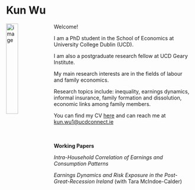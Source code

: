 # Kun Wu

<img align="left" width=25% height=25% src="hi/linkedin.jpeg" alt="image" />

<!-- below is if to put pic in the middle (probably need to trim it first) -->
<!-- <p align="center">
  <img width=25% height=25% src="hi/linkedin.jpeg"> 
</p> -->

Welcome! 

I am a PhD student in the School of Economics at University College Dublin (UCD).

I am also a postgraduate research fellow at UCD Geary Institute. 

My main research interests are in the fields of labour and family economics.

Research topics include: inequality, earnings dynamics, informal insurance, family formation and dissolution, economic links among family members.

You can find my CV [here](https://sites.google.com/view/wukun/cv?authuser=0) and can reach me at kun.wu1@ucdconnect.ie

\
\
**Working Papers**

_Intra-Household Correlation of Earnings and Consumption Patterns_

_Earnings Dynamics and Risk Exposure in the Post-Great-Recession Ireland_ (with Tara McIndoe-Calder)
